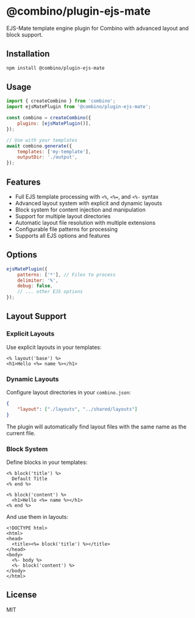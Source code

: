 # @combino/plugin-ejs-mate

EJS-Mate template engine plugin for Combino with advanced layout and block support.

## Installation

```bash
npm install @combino/plugin-ejs-mate
```

## Usage

```javascript
import { createCombino } from 'combino';
import ejsMatePlugin from '@combino/plugin-ejs-mate';

const combino = createCombino({
    plugins: [ejsMatePlugin()],
});

// Use with your templates
await combino.generate({
    templates: ['my-template'],
    outputDir: './output',
});
```

## Features

- Full EJS template processing with `<%`, `<%=`, and `<%-` syntax
- Advanced layout system with explicit and dynamic layouts
- Block system for content injection and manipulation
- Support for multiple layout directories
- Automatic layout file resolution with multiple extensions
- Configurable file patterns for processing
- Supports all EJS options and features

## Options

```javascript
ejsMatePlugin({
    patterns: ['*'], // Files to process
    delimiter: '%',
    debug: false,
    // ... other EJS options
});
```

## Layout Support

### Explicit Layouts

Use explicit layouts in your templates:

```ejs
<% layout('base') %>
<h1>Hello <%= name %></h1>
```

### Dynamic Layouts

Configure layout directories in your `combino.json`:

```json
{
    "layout": ["./layouts", "../shared/layouts"]
}
```

The plugin will automatically find layout files with the same name as the current file.

### Block System

Define blocks in your templates:

```ejs
<% block('title') %>
  Default Title
<% end %>

<% block('content') %>
  <h1>Hello <%= name %></h1>
<% end %>
```

And use them in layouts:

```ejs
<!DOCTYPE html>
<html>
<head>
  <title><%= block('title') %></title>
</head>
<body>
  <%- body %>
  <%- block('content') %>
</body>
</html>
```

## License

MIT

